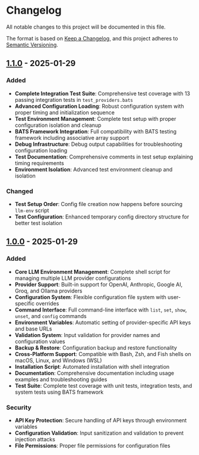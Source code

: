 # Changelog

All notable changes to this project will be documented in this file.

The format is based on [Keep a Changelog](https://keepachangelog.com/en/1.0.0/),
and this project adheres to [Semantic Versioning](https://semver.org/spec/v2.0.0.html).

## [1.1.0] - 2025-01-29

### Added
- **Complete Integration Test Suite**: Comprehensive test coverage with 13 passing integration tests in `test_providers.bats`
- **Advanced Configuration Loading**: Robust configuration system with proper timing and initialization sequence
- **Test Environment Management**: Complete test setup with proper configuration isolation and cleanup
- **BATS Framework Integration**: Full compatibility with BATS testing framework including associative array support
- **Debug Infrastructure**: Debug output capabilities for troubleshooting configuration loading
- **Test Documentation**: Comprehensive comments in test setup explaining timing requirements
- **Environment Isolation**: Advanced test environment cleanup and isolation

### Changed
- **Test Setup Order**: Config file creation now happens before sourcing `llm-env` script
- **Test Configuration**: Enhanced temporary config directory structure for better test isolation

## [1.0.0] - 2025-01-29

### Added
- **Core LLM Environment Management**: Complete shell script for managing multiple LLM provider configurations
- **Provider Support**: Built-in support for OpenAI, Anthropic, Google AI, Groq, and Ollama providers
- **Configuration System**: Flexible configuration file system with user-specific overrides
- **Command Interface**: Full command-line interface with `list`, `set`, `show`, `unset`, and `config` commands
- **Environment Variables**: Automatic setting of provider-specific API keys and base URLs
- **Validation System**: Input validation for provider names and configuration values
- **Backup & Restore**: Configuration backup and restore functionality
- **Cross-Platform Support**: Compatible with Bash, Zsh, and Fish shells on macOS, Linux, and Windows (WSL)
- **Installation Script**: Automated installation with shell integration
- **Documentation**: Comprehensive documentation including usage examples and troubleshooting guides
- **Test Suite**: Complete test coverage with unit tests, integration tests, and system tests using BATS framework

### Security
- **API Key Protection**: Secure handling of API keys through environment variables
- **Configuration Validation**: Input sanitization and validation to prevent injection attacks
- **File Permissions**: Proper file permissions for configuration files

[1.1.0]: https://github.com/samestrin/llm-env/compare/v1.0.0...v1.1.0
[1.0.0]: https://github.com/samestrin/llm-env/releases/tag/v1.0.0